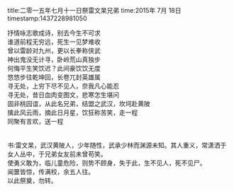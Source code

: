 title:二零一五年七月十一日祭雷文杲兄弟
time:2015年 7月 18日
timestamp:1437228981050

抒情咏志歌成诗，别去今生不可求<br>谁道前程无穷远，死生一见梦难收<br>曾以雷龄对九州，更以长拳称侠武<br>神出鬼没无计寻，卧岭荒山真独步<br>何悔平生笑饮迟？此间豪饮饮无度<br>悠悠步往乾坤回，长卷兀封英雄属<br>寻无处，上穷下尽不见人，奈我凡心能忍<br>寻无处，昔日血肉变图文，悲寒怎生堪问<br>固非桃园谊，从此名兄弟，结盟之武汉，坎坷赴黄陂<br>擒此风云雨，摘此日月星，饮狂称苦笑，走一程<br>同聚有言欢，送一程<br><br><br>书:雷文杲，武汉黄陂人，少年随性，武承少林而渊源未知。其人重义，常潇洒于女人丛中，于兄弟女友前未曾苟笑。<br>使勇义敢为，临儿童危险，则势不顾身，失于此，生不见人，死不见尸。<br>闻噩皆惊，传满校，余五人往。<br>以此祭奠，勿转。